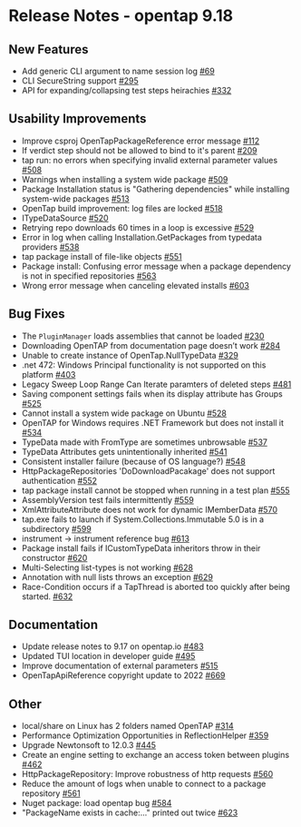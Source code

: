 Release Notes - opentap 9.18 
 ============= 

New Features 
 ------- 

- Add generic CLI argument to name session log [#69](https://github.com/opentap/opentap/issues/69)
- CLI SecureString support [#295](https://github.com/opentap/opentap/issues/295)
- API for expanding/collapsing test steps heirachies [#332](https://github.com/opentap/opentap/issues/332)


Usability Improvements 
 ------- 

- Improve csproj OpenTapPackageReference error message [#112](https://github.com/opentap/opentap/issues/112)
- If verdict step should not be allowed to bind to it's parent [#209](https://github.com/opentap/opentap/issues/209)
- tap run: no errors when specifying invalid external parameter values [#508](https://github.com/opentap/opentap/issues/508)
- Warnings when installing a system wide package [#509](https://github.com/opentap/opentap/issues/509)
- Package Installation status is "Gathering dependencies" while installing system-wide packages [#513](https://github.com/opentap/opentap/issues/513)
- OpenTap build improvement: log files are locked [#518](https://github.com/opentap/opentap/issues/518)
- ITypeDataSource [#520](https://github.com/opentap/opentap/issues/520)
- Retrying repo downloads 60 times in a loop is excessive [#529](https://github.com/opentap/opentap/issues/529)
- Error in log when calling Installation.GetPackages from typedata providers [#538](https://github.com/opentap/opentap/issues/538)
- tap package install of file-like objects [#551](https://github.com/opentap/opentap/issues/551)
- Package install: Confusing error message when a package dependency is not in specified repositories [#563](https://github.com/opentap/opentap/issues/563)
- Wrong error message when canceling elevated installs [#603](https://github.com/opentap/opentap/issues/603)


Bug Fixes 
 ------- 

- The `PluginManager` loads assemblies that cannot be loaded [#230](https://github.com/opentap/opentap/issues/230)
- Downloading OpenTAP from documentation page doesn’t work   [#284](https://github.com/opentap/opentap/issues/284)
- Unable to create instance of OpenTap.NullTypeData [#329](https://github.com/opentap/opentap/issues/329)
- .net 472: Windows Principal functionality is not supported on this platform [#403](https://github.com/opentap/opentap/issues/403)
- Legacy Sweep Loop Range Can Iterate paramters of deleted steps [#481](https://github.com/opentap/opentap/issues/481)
- Saving component settings fails when its display attribute has Groups [#525](https://github.com/opentap/opentap/issues/525)
- Cannot install a system wide package on Ubuntu [#528](https://github.com/opentap/opentap/issues/528)
- OpenTAP for Windows requires .NET Framework but does not install it [#534](https://github.com/opentap/opentap/issues/534)
- TypeData made with FromType are sometimes unbrowsable [#537](https://github.com/opentap/opentap/issues/537)
- TypeData Attributes gets unintentionally inherited [#541](https://github.com/opentap/opentap/issues/541)
- Consistent installer failure (because of OS language?) [#548](https://github.com/opentap/opentap/issues/548)
- HttpPackageRepositories 'DoDownloadPacakage' does not support authentication [#552](https://github.com/opentap/opentap/issues/552)
- tap package install cannot be stopped when running in a test plan [#555](https://github.com/opentap/opentap/issues/555)
- AssemblyVersion test fails intermittently [#559](https://github.com/opentap/opentap/issues/559)
- XmlAttributeAttribute does not work for dynamic IMemberData [#570](https://github.com/opentap/opentap/issues/570)
- tap.exe fails to launch if System.Collections.Immutable 5.0 is in a subdirectory [#599](https://github.com/opentap/opentap/issues/599)
- instrument -> instrument reference bug [#613](https://github.com/opentap/opentap/issues/613)
- Package install fails if ICustomTypeData inheritors throw in their constructor [#620](https://github.com/opentap/opentap/issues/620)
- Multi-Selecting list-types is not working [#628](https://github.com/opentap/opentap/issues/628)
- Annotation with null lists throws an exception [#629](https://github.com/opentap/opentap/issues/629)
- Race-Condition occurs if a TapThread is aborted too quickly after being started. [#632](https://github.com/opentap/opentap/issues/632)


Documentation 
 ------- 

- Update release notes to 9.17 on opentap.io [#483](https://github.com/opentap/opentap/issues/483)
- Updated TUI location in developer guide [#495](https://github.com/opentap/opentap/issues/495)
- Improve documentation of external parameters [#515](https://github.com/opentap/opentap/issues/515)
- OpenTapApiReference copyright update to 2022 [#669](https://github.com/opentap/opentap/issues/669)


Other 
 ------- 

- local/share on Linux has 2 folders named OpenTAP [#314](https://github.com/opentap/opentap/issues/314)
- Performance Optimization Opportunities in ReflectionHelper [#359](https://github.com/opentap/opentap/issues/359)
- Upgrade Newtonsoft to 12.0.3 [#445](https://github.com/opentap/opentap/issues/445)
- Create an engine setting to exchange an access token between plugins [#462](https://github.com/opentap/opentap/issues/462)
- HttpPackageRepository: Improve robustness of http requests [#560](https://github.com/opentap/opentap/issues/560)
- Reduce the amount of logs when unable to connect to a package repository [#561](https://github.com/opentap/opentap/issues/561)
- Nuget package: load opentap bug [#584](https://github.com/opentap/opentap/issues/584)
- "PackageName exists in cache:..." printed out twice [#623](https://github.com/opentap/opentap/issues/623)
